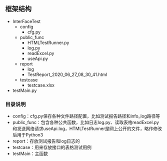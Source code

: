 ## 框架结构
* InterFaceTest
	* config
		* cfg.py
	* public_func
		* HTMLTestRunner.py
		* log.py
		* readExcel.py
		* useApi.py
	* report
		* log
		* TestReport_2020_06_27_08_30_41.html
	* testcase
		* testcase.xlsx
* testMain.py

### 目录说明
- config：cfg.py保存各种文件路径配置，比如测试报告路径和info_log路径等
- public_func：包含各种公共函数，比如日志log.py、读取表格readExcel.py和发送网络请求useApi.log，HTMLTestRunner是网上公开的文件，略作修改后用于Python3
- report：存放测试报告和log日志的
- testcase：用来存放接口的表格测试用例
- testMain：主函数